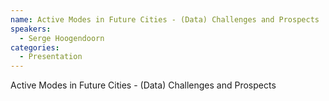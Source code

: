 ```yaml
--- 
name: Active Modes in Future Cities - (Data) Challenges and Prospects
speakers: 
  - Serge Hoogendoorn
categories:
  - Presentation
---
```


Active Modes in Future Cities - (Data) Challenges and Prospects